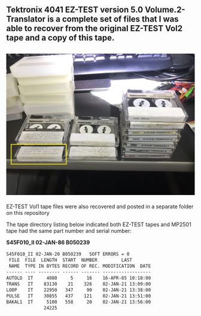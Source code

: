 Tektronix 4041 EZ-TEST version 5.0 Volume.2-Translator is a complete set of files that I was able to recover from the original EZ-TEST Vol2 tape and a copy of this tape.
-------
![EZ-TEST Vol1 tape](./EZ-TEST%20Vol1%20and%20Vol2%20Tapes.jpg)
-------
EZ-TEST Vol1 tape files were also recovered and posted in a separate folder on this repository

The tape directory listing below indicated both EZ-TEST tapes and MP2501 tape had the same part number and serial number:

**S45F010_II  02-JAN-86 B050239** 

```Assembly
S45F010_II 02-JAN-20 B050239   SOFT ERRORS = 0        
 FILE  FILE  LENGTH  START  NUMBER         LAST       
 NAME  TYPE IN BYTES RECORD OF REC. MODIFICATION  DATE
------ ---- -------- ------ ------- ------------------
AUTOLD  IT     4080     5     16    16-APR-85 10:18:00
TRANS   IT    83130    21    326    02-JAN-21 13:09:00
LOOP    IT    22950   347     90    02-JAN-21 13:38:00
PULSE   IT    30855   437    121    02-JAN-21 13:51:00
BAKAL1  IT     5100   558     20    02-JAN-21 13:56:00
              24225                                                             
```
